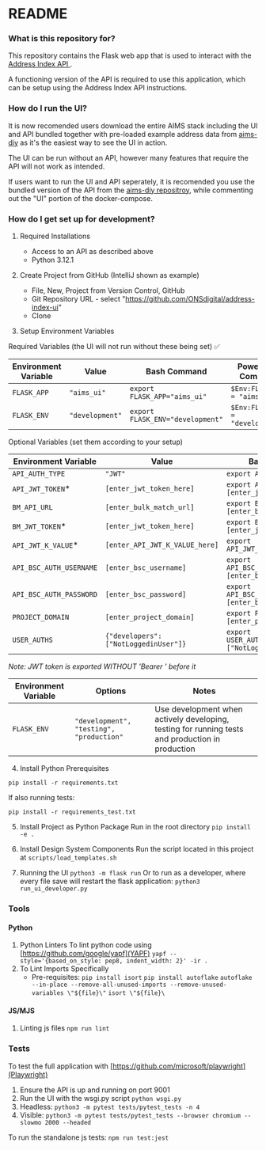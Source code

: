 # README #

### What is this repository for? ###

This repository contains the Flask web app that is used to interact with the [Address Index API ](https://github.com/ONSdigital/aims-api/).

A functioning version of the API is required to use this application, which can be setup using the Address Index API instructions.

### How do I run the UI? ###

It is now recomended users download the entire AIMS stack including the UI and API bundled together with pre-loaded example address data from [aims-diy](https://github.com/ONSdigital/aims-diy) as it's the easiest way to see the UI in action.

The UI can be run without an API, however many features that require the API will not work as intended. 

If users want to run the UI and API seperately, it is recomended you use the bundled version of the API from the [aims-diy repositroy](https://github.com/ONSdigital/aims-diy), while commenting out the "UI" portion of the docker-compose.

### How do I get set up for development? ###

1) Required Installations
   * Access to an API as described above
   * Python 3.12.1

2) Create Project from GitHub (IntelliJ shown as example)
   * File, New, Project from Version Control, GitHub
   * Git Repository URL - select "https://github.com/ONSdigital/address-index-ui"
   * Clone

3) Setup Environment Variables

Required Variables (the UI will not run without these being set) ✅

| Environment Variable    | Value                          | Bash Command                                          | PowerShell Command                                    |
| ----------------------- | ------------------------------ | ----------------------------------------------------- | ----------------------------------------------------- |
| `FLASK_APP`             | `"aims_ui"`                    | `export FLASK_APP="aims_ui"`                          | `$Env:FLASK_APP = "aims_ui"`                          |
| `FLASK_ENV`             | `"development"`                | `export FLASK_ENV="development"`                      | `$Env:FLASK_ENV = "development"`                      |


Optional Variables (set them according to your setup)

| Environment Variable    | Value                          | Bash Command                                          | PowerShell Command                                    |
| ----------------------- | ------------------------------ | ----------------------------------------------------- | ----------------------------------------------------- |
| `API_AUTH_TYPE`         | `"JWT"`                        | `export API_AUTH_TYPE="JWT"`                          | `$Env:API_AUTH_TYPE = "JWT"`                          |
| `API_JWT_TOKEN`*        | `[enter_jwt_token_here]`       | `export API_JWT_TOKEN="[enter_jwt_token_here]"`       | `$Env:API_JWT_TOKEN = "[enter_jwt_token_here]"`       |
| `BM_API_URL`            | `[enter_bulk_match_url]`       | `export BM_API_URL="[enter_bulk_match_url]"`          | `$Env:BM_API_URL = "[enter_bulk_match_url]"`          |
| `BM_JWT_TOKEN`*         | `[enter_jwt_token_here]`       | `export BM_JWT_TOKEN="[enter_jwt_token_here]"`        | `$Env:BM_JWT_TOKEN = "[enter_jwt_token_here]"`        |
| `API_JWT_K_VALUE`*      | `[enter_API_JWT_K_VALUE_here]` | `export API_JWT_K_VALUE="NA"`                         | `$Env:API_JWT_K_VALUE = "NA"`                         |
| `API_BSC_AUTH_USERNAME` | `[enter_bsc_username]`         | `export API_BSC_AUTH_USERNAME="[enter_bsc_username]"` | `$Env:API_BSC_AUTH_USERNAME = "[enter_bsc_username]"` |
| `API_BSC_AUTH_PASSWORD` | `[enter_bsc_password]`         | `export API_BSC_AUTH_PASSWORD="[enter_bsc_password]"` | `$Env:API_BSC_AUTH_PASSWORD = "[enter_bsc_password]"` |
| `PROJECT_DOMAIN`        | `[enter_project_domain]`       | `export PROJECT_DOMAIN="[enter_project_domain]"`      | `$Env:PROJECT_DOMAIN = "[enter_project_domain]"`      |
| `USER_AUTHS`            | `{"developers":["NotLoggedinUser"]}`| `export USER_AUTHS='{"developers":["NotLoggedinUser"]}'`| `$Env:USER_AUTHS='{"developers":["NotLoggedinUser"]}'`|

*Note: JWT token is exported WITHOUT 'Bearer ' before it*


| Environment Variable    | Options | Notes |
| ----------------------- | ------------------------------ | ----------------------------------------------------- | 
| `FLASK_ENV`             | `"development", "testing", "production"`| Use development when actively developing, testing for running tests and production in production |


4) Install Python Prerequisites

`pip install -r requirements.txt`

   If also running tests:

`pip install -r requirements_test.txt`

5) Install Project as Python Package
Run in the root directory
`pip install -e .`

6) Install Design System Components
Run the script located in this project at `scripts/load_templates.sh`

7) Running the UI
`python3 -m flask run`
Or to run as a developer, where every file save will restart the flask application:
`python3 run_ui_developer.py`

### Tools ### 

#### Python
1) Python Linters
To lint python code using [https://github.com/google/yapf](YAPF)
`yapf --style='{based_on_style: pep8, indent_width: 2}' -ir .`
2) To Lint Imports Specifically
   - Pre-requisites: `pip install isort`
                     `pip install autoflake`
`autoflake --in-place --remove-all-unused-imports --remove-unused-variables \"${file}\"`
`isort \"${file}\`

#### JS/MJS ####
1) Linting js files
`npm run lint`  

### Tests ### 
To test the full application with [https://github.com/microsoft/playwright](Playwright)
1. Ensure the API is up and running on port 9001
2. Run the UI with the wsgi.py script `python wsgi.py`
3. Headless: `python3 -m pytest tests/pytest_tests -n 4`
4. Visible: `python3 -m pytest tests/pytest_tests --browser chromium --slowmo 2000 --headed`

To run the standalone js tests:
`npm run test:jest`